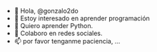 - 👋 Hola,  @gonzalo2do
- 👀 Estoy interesado en aprender programación
- 🌱 Quiero aprender Python.
- 💞️ Colaboro en redes sociales.
- 📫 por favor tenganme paciencia, ...

<!---
gonzalo2do/gonzalo2do is a ✨ special ✨ repository because its `README.md` (this file) appears on your GitHub profile.
You can click the Preview link to take a look at your changes.
--->
